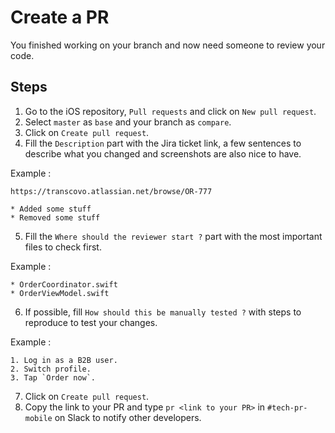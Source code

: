 # Create a PR

You finished working on your branch and now need someone to review your code.

## Steps

1. Go to the iOS repository, `Pull requests` and click on `New pull request`.
2. Select `master` as `base` and your branch as `compare`.
3. Click on `Create pull request`.
4. Fill the `Description` part with the Jira ticket link, a few sentences to describe what you changed and screenshots are also nice to have.

Example :

```
https://transcovo.atlassian.net/browse/OR-777

* Added some stuff
* Removed some stuff
```

5. Fill the `Where should the reviewer start ?` part with the most important files to check first.

Example :

```
* OrderCoordinator.swift
* OrderViewModel.swift
```

6. If possible, fill `How should this be manually tested ?` with steps to reproduce to test your changes.

Example :

```
1. Log in as a B2B user.
2. Switch profile.
3. Tap `Order now`.
```

7. Click on `Create pull request`.
8. Copy the link to your PR and type `pr <link to your PR>` in `#tech-pr-mobile` on Slack to notify other developers.
